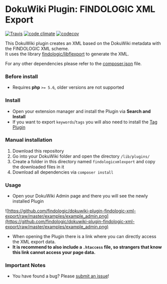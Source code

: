 # DokuWiki Plugin: FINDOLOGIC XML Export

[![Travis](https://travis-ci.org/findologic/dokuwiki-plugin-findologic-xml-export.svg?branch=master)](https://travis-ci.org/findologic/dokuwiki-plugin-findologic-xml-export/)
[![code climate](https://camo.githubusercontent.com/c4ca5e03a9cfcdcef3c074ceb2c0f3555725128d/68747470733a2f2f6170692e636f6465636c696d6174652e636f6d2f76312f6261646765732f33363239383432376434323736646231386661362f6d61696e7461696e6162696c697479)](https://codeclimate.com/github/findologic/dokuwiki-plugin-findologic-xml-export)
[![codecov](https://codecov.io/gh/findologic/dokuwiki-plugin-findologic-xml-export/branch/master/graph/badge.svg)](https://codecov.io/gh/findologic/dokuwiki-plugin-findologic-xml-export)

This DokuWiki plugin creates an XML based on the DokuWiki metadata with the FINDOLOGIC XML scheme.  
It uses the library [findologic/libflexport](https://github.com/findologic/libflexport) to generate the XML.

For any other dependencies please refer to the [composer.json](https://raw.githubusercontent.com/findologic/dokuwiki-plugin-findologic-xml-export/master/composer.json) file.

### Before install

 * Requires **php** `>= 5.6`, older versions are not supported

### Install

 - Open your extension manager and install the Plugin via **Search and Install**
 - If you want to export `keywords`/`tags` you will also need to install the [Tag Plugin](https://www.dokuwiki.org/plugin:tag)

### Manual installation

 1. Download this repository
 2. Go into your DokuWiki folder and open the directory `/lib/plugins/`
 3. Create a folder in this directory named `findologicxmlexport` and copy the downloaded files in it
 4. Download all dependencies via `composer install`
  
### Usage

 - Open your DokuWiki Admin page and there you will see the newly installed Plugin
 
 ![https://github.com/findologic/dokuwiki-plugin-findologic-xml-export/raw/master/examples/example_admin.png](https://github.com/findologic/dokuwiki-plugin-findologic-xml-export/raw/master/examples/example_admin.png)

 - When opening the Plugin there is a link where you can directly access the XML export data.
 - **It is recommend to also include a `.htaccess` file, so strangers that know this link cannot access your page data.**
 
### Important Notes
 
 - You have found a bug? Please [submit an issue](https://github.com/findologic/dokuwiki-plugin-findologic-xml-export/issues/new)!
